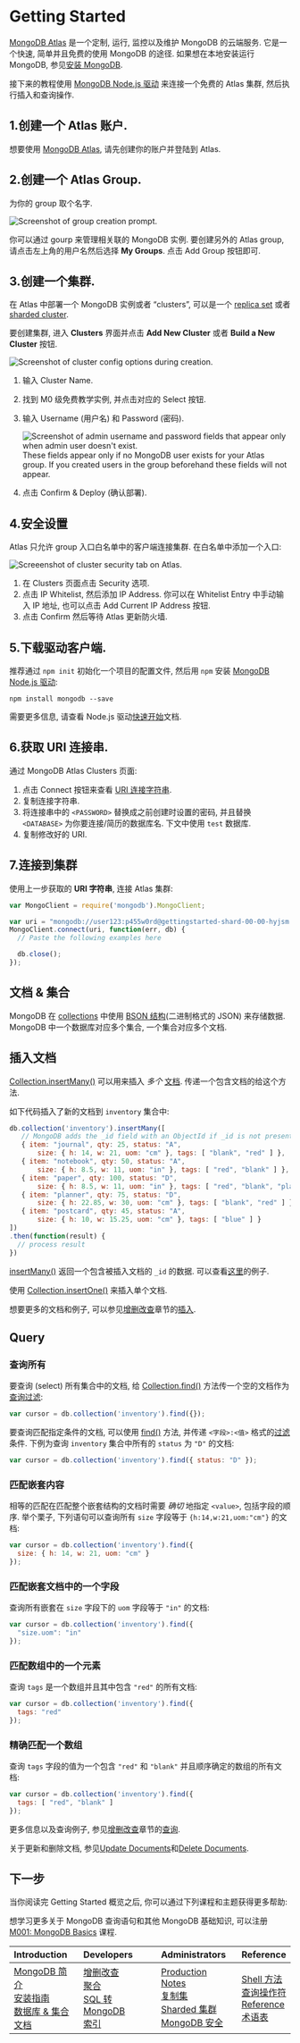 # Getting Started

[MongoDB Atlas](https://cloud.mongodb.com/?jmp=docs) 是一个定制, 运行, 监控以及维护 MongoDB 的云端服务. 它是一个快速, 简单并且免费的使用 MongoDB 的途径. 如果想在本地安装运行 MongoDB, 参见[安装 MongoDB](https://docs.mongodb.com/manual/installation/#tutorial-installation).

接下来的教程使用 [MongoDB Node.js 驱动](http://mongodb.github.io/node-mongodb-native/2.2/) 来连接一个免费的 Atlas 集群, 然后执行插入和查询操作.

## 1.创建一个 Atlas 账户.

想要使用 [MongoDB Atlas](https://cloud.mongodb.com/?jmp=docs), 请先创建你的账户并登陆到 Atlas.

## 2.创建一个 Atlas Group.

为你的 group 取个名字.

![](https://docs.mongodb.com/manual/_images/atlas-create-group.png "Screenshot of group creation prompt.")

你可以通过 gourp 来管理相关联的 MongoDB 实例. 要创建另外的 Atlas group, 请点击左上角的用户名然后选择 **My Groups**. 点击 Add Group 按钮即可.

## 3.创建一个集群.

在 Atlas 中部署一个 MongoDB 实例或者 “clusters”, 可以是一个 [replica set](https://docs.mongodb.com/manual/reference/glossary/#term-replica-set) 或者 [sharded cluster](https://docs.mongodb.com/manual/reference/glossary/#term-sharded-cluster).

要创建集群, 进入 **Clusters** 界面并点击 **Add New Cluster** 或者 **Build a New Cluster** 按钮.

![](https://docs.mongodb.com/manual/_images/atlas-create-cluster.png "Screenshot of cluster config options during creation.")

1. 输入 Cluster Name.

2. 找到 M0 级免费教学实例, 并点击对应的 Select 按钮.

3. 输入 Username (用户名) 和 Password (密码).

   ![](https://docs.mongodb.com/manual/_images/atlas-create-cluster-add-user.png "Screenshot of admin username and password fields that appear only when admin user doesn&apos;t exist.")  
   These fields appear only if no MongoDB user exists for your Atlas group. If you created users in the group beforehand these fields will not appear.

4. 点击 Confirm & Deploy (确认部署).

## 4.安全设置

Atlas 只允许 group 入口白名单中的客户端连接集群. 在白名单中添加一个入口:

![](https://docs.mongodb.com/manual/_images/atlas-setup-cluster-security.png "Screeenshot of cluster security tab on Atlas.")

1. 在 Clusters 页面点击 Security 选项.
2. 点击 IP Whitelist, 然后添加 IP Address. 你可以在 Whitelist Entry 中手动输入 IP 地址, 也可以点击 Add Current IP Address 按钮.
3. 点击 Confirm 然后等待 Atlas 更新防火墙.

## 5.下载驱动客户端.

推荐通过 `npm init` 初始化一个项目的配置文件, 然后用 `npm` 安装 [MongoDB Node.js 驱动](http://mongodb.github.io/node-mongodb-native/2.2/):

```
npm install mongodb --save
```

需要更多信息, 请查看 Node.js 驱动[快速开始](http://mongodb.github.io/node-mongodb-native/2.2/installation-guide/installation-guide/)文档.

## 6.获取 URI 连接串.

通过 MongoDB Atlas Clusters 页面:

1. 点击 Connect 按钮来查看 [URI 连接字符串](https://docs.mongodb.com/manual/reference/connection-string/#mongodb-uri).
2. 复制连接字符串.
3. 将连接串中的 `<PASSWORD>` 替换成之前创建时设置的密码, 并且替换
   `<DATABASE>` 为你要连接/简历的数据库名. 下文中使用 `test` 数据库.
4. 复制修改好的 URI.

## 7.连接到集群

使用上一步获取的 **URI 字符串**, 连接 Atlas 集群:

```js
var MongoClient = require('mongodb').MongoClient;

var uri = "mongodb://user123:p455w0rd@gettingstarted-shard-00-00-hyjsm.mongodb.net:27017,gettingstarted-shard-00-01-hyjsm.mongodb.net:27017,gettingstarted-shard-00-02-hyjsm.mongodb.net:27017/test?ssl=true&replicaSet=GettingStarted-shard-0&authSource=admin";
MongoClient.connect(uri, function(err, db) {
  // Paste the following examples here

  db.close();
});
```

## 文档 & 集合

MongoDB 在 [collections](https://docs.mongodb.com/manual/reference/glossary/#term-collection) 中使用 [BSON 结构](https://docs.mongodb.com/manual/core/document/#bson-document-format)\(二进制格式的 JSON\) 来存储数据. MongoDB 中一个数据库对应多个集合, 一个集合对应多个文档.

## 插入文档

[Collection.insertMany\(\)](http://mongodb.github.io/node-mongodb-native/2.2/api/Collection.html#insertMany) 可以用来插入 _多个_ [文档](https://docs.mongodb.com/manual/core/document/#bson-document-format). 传递一个包含文档的给这个方法.

如下代码插入了新的文档到 `inventory` 集合中:


```js
db.collection('inventory').insertMany([
   // MongoDB adds the _id field with an ObjectId if _id is not present
   { item: "journal", qty: 25, status: "A",
       size: { h: 14, w: 21, uom: "cm" }, tags: [ "blank", "red" ] },
   { item: "notebook", qty: 50, status: "A",
       size: { h: 8.5, w: 11, uom: "in" }, tags: [ "red", "blank" ] },
   { item: "paper", qty: 100, status: "D",
       size: { h: 8.5, w: 11, uom: "in" }, tags: [ "red", "blank", "plain" ] },
   { item: "planner", qty: 75, status: "D",
       size: { h: 22.85, w: 30, uom: "cm" }, tags: [ "blank", "red" ] },
   { item: "postcard", qty: 45, status: "A",
       size: { h: 10, w: 15.25, uom: "cm" }, tags: [ "blue" ] }
])
.then(function(result) {
  // process result
})
```

[insertMany\(\)](http://mongodb.github.io/node-mongodb-native/2.2/api/Collection.html#insertMany) 返回一个包含被插入文档的 `_id` 的数据. 可以查看[这里](https://docs.mongodb.com/manual/reference/method/db.collection.insertMany/#insertmany-examples)的例子.

使用 [Collection.insertOne\(\)](http://mongodb.github.io/node-mongodb-native/2.2/api/Collection.html#insertOne) 来插入单个文档.

想要更多的文档和例子, 可以参见[增删改查](/crud/)章节的[插入](/crud/insert.html).

## Query

### 查询所有

要查询 (select) 所有集合中的文档, 给 [Collection.find\(\)](http://mongodb.github.io/node-mongodb-native/2.2/api/Collection.html#find) 方法传一个空的文档作为[查询过滤](https://docs.mongodb.com/manual/core/document/#document-query-filter):


```js
var cursor = db.collection('inventory').find({});
```

要查询匹配指定条件的文档, 可以使用 [find\(\)](http://mongodb.github.io/node-mongodb-native/2.2/api/Collection.html#find) 方法, 并传递 `<字段>:<值>` 格式的[过滤](https://docs.mongodb.com/manual/core/document/#document-query-filter) 条件. 下例为查询 `inventory` 集合中所有的 `status` 为 `"D"` 的文档:


```js
var cursor = db.collection('inventory').find({ status: "D" });
```

### 匹配嵌套内容

相等的匹配在匹配整个嵌套结构的文档时需要 _确切_ 地指定 `<value>`, 包括字段的顺序. 举个栗子, 下列语句可以查询所有 `size` 字段等于 `{h:14,w:21,uom:"cm"}` 的文档:


```js
var cursor = db.collection('inventory').find({ 
  size: { h: 14, w: 21, uom: "cm" }
});
```

### 匹配嵌套文档中的一个字段

查询所有嵌套在 `size` 字段下的 `uom` 字段等于 `"in"` 的文档:

```js
var cursor = db.collection('inventory').find({ 
  "size.uom": "in"
});
```

### 匹配数组中的一个元素

查询 `tags` 是一个数组并且其中包含 `"red"` 的所有文档:

```js
var cursor = db.collection('inventory').find({ 
  tags: "red"
});
```

### 精确匹配一个数组

查询 `tags` 字段的值为一个包含 `"red"` 和 `"blank"` 并且顺序确定的数组的所有文档:


```js
var cursor = db.collection('inventory').find({ 
  tags: [ "red", "blank" ]
});
```

更多信息以及查询例子, 参见[增删改查](https://docs.mongodb.com/manual/crud/#crud)章节的[查询](https://docs.mongodb.com/manual/tutorial/query-documents/#read-operations-queries).

关于更新和删除文档, 参见[Update Documents](https://docs.mongodb.com/manual/tutorial/update-documents/#write-op-update)和[Delete Documents](https://docs.mongodb.com/manual/tutorial/remove-documents/#write-op-delete).

## 下一步

当你阅读完 Getting Started 概览之后, 你可以通过下列课程和主题获得更多帮助:

想学习更多关于 MongoDB 查询语句和其他 MongoDB 基础知识, 可以注册 [M001: MongoDB Basics](https://university.mongodb.com/courses/M001/about) 课程.

| Introduction | Developers | Administrators | Reference |
| :--- | :--- | :--- | :--- |
| [MongoDB 简介](/introduction/)<br>[安装指南](https://docs.mongodb.com/manual/installation/)<br>[数据库 & 集合](/introduction/db-and-collections.html)<br>[文档](/introduction/document.html) | [增删改查](http://localhost:4000/crud/)<br>[聚合](http://localhost:4000/aggregation/)<br>[SQL 转 MongoDB](https://docs.mongodb.com/manual/reference/sql-comparison/)<br>[索引](https://docs.mongodb.com/manual/indexes/) | [Production Notes](https://docs.mongodb.com/manual/administration/production-notes/)<br>[复制集](https://docs.mongodb.com/manual/replication/)<br>[Sharded 集群](https://docs.mongodb.com/manual/sharding/)<br>[MongoDB 安全](https://docs.mongodb.com/manual/security/) | [Shell 方法](https://docs.mongodb.com/manual/reference/method/)<br>[查询操作符](https://docs.mongodb.com/manual/reference/operator/)<br>[Reference](https://docs.mongodb.com/manual/reference/)<br>[术语表](/reference/glossary.html) |



